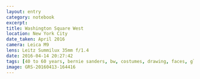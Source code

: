 ```yaml
--- 
layout: entry
category: notebook
excerpt:
title: Washington Square West
location: New York City
date_taken: April 2016
camera: Leica M9
lens: Leitz Summilux 35mm f/1.4
date: 2016-04-14 20:27:42
tags: [40 to 60 years, bernie sanders, bw, costumes, drawing, faces, glasses, hair, man, masks, vote, woman]
image: GRS-20160413-164416
---
```

